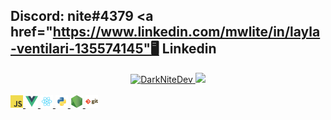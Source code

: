 

## Discord: nite#4379 <a href="https://www.linkedin.com/mwlite/in/layla-ventilari-135574145"🖥️ Linkedin</a> 

<div align="center">
  
  <a href="https://github.com/DarkNiteDev">
    <img src="https://github-readme-stats.vercel.app/api?username=DarkNiteDev&show_icons=true&theme=prussian" alt="DarkNiteDev" />  
    <img src="https://github-readme-stats.vercel.app/api/top-langs/?username=DarkNiteDev&layout=compact&langs_count=7&theme=prussian"/>
  
</div>
<div style="display: inline_block"><br>
<code><img height="20" src="https://raw.githubusercontent.com/github/explore/80688e429a7d4ef2fca1e82350fe8e3517d3494d/topics/javascript/javascript.png"></code>
<code><img height="20" src="https://raw.githubusercontent.com/github/explore/80688e429a7d4ef2fca1e82350fe8e3517d3494d/topics/vue/vue.png"></code>
<code><img height="20" src="https://raw.githubusercontent.com/github/explore/80688e429a7d4ef2fca1e82350fe8e3517d3494d/topics/react/react.png"></code>
<code><img height="20" src="https://raw.githubusercontent.com/github/explore/5c058a388828bb5fde0bcafd4bc867b5bb3f26f3/topics/python/python.png"></code>
<code><img height="20" src="https://raw.githubusercontent.com/github/explore/80688e429a7d4ef2fca1e82350fe8e3517d3494d/topics/nodejs/nodejs.png"></code>
<code><img height="20" src="https://raw.githubusercontent.com/github/explore/80688e429a7d4ef2fca1e82350fe8e3517d3494d/topics/git/git.png"></code>

</div>
</div>
</div>
  
  
  

  

                                                                                                                                                                                                   
